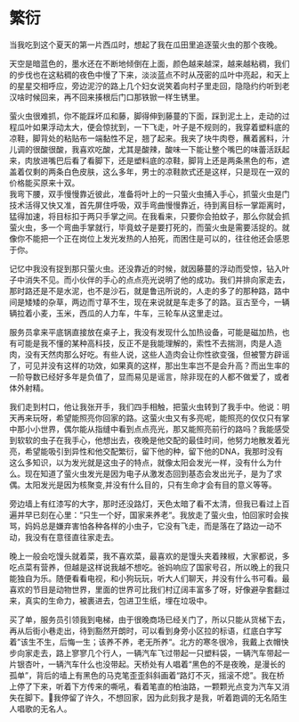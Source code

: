 # 繁衍

当我吃到这个夏天的第一片西瓜时，想起了我在瓜田里追逐萤火虫的那个夜晚。   

天空是暗蓝色的，墨水还在不断地倾倒在上面，颜色越来越深，越来越粘稠，我们的步伐也在这粘稠的夜色中慢了下来，淡淡蓝点不时从茂密的瓜叶中亮起，和天上的星星交相呼应，旁边泥泞的路上几个妇女说笑着向村子里走回，隐隐约约听到老汉啥时候回来，再不回来揍根后门口那铁锨一样生锈里。  

萤火虫很难抓，你不能踩坏瓜和藤，脚得伸到藤蔓的下面，踩到泥土上，走动的过程瓜叶如果浮动太大，便会惊扰到，一下飞走，叶子是不规则的，我穿着塑料底的凉鞋，脚背处的粘贴布一端黏性不足，翘了起来。我夹了块牛肉卷，蘸着酱料，汁儿调的很酸很酸，我喜欢吃酸，尤其是酸辣，酸味一下能让整个嘴巴的味蕾活跃起来，肉放进嘴巴后看了看脚下，还是塑料底的凉鞋，脚背上还是两条黑色的布，遮盖着仅剩的两条白色皮肤，这么多年，男士的凉鞋款式还是这样，只是现在一双的价格能买原来十双。    
我弯下腰，双手慢慢靠近彼此，准备将叶上的一只萤火虫捕入手心，抓萤火虫是门技术活得又快又准，首先屏住呼吸，双手弯曲慢慢靠近，待到离目标一掌距离时，猛得加速，将目标扣于两只手掌之间。在我看来，只要你会拍蚊子，那么你就会抓萤火虫，多一个弯曲手掌就行，毕竟蚊子是要打死的，而萤火虫是需要活捉的。就像你不能把一个正在岗位上发光发热的人拍死，而困住是可以的，往往他还会感恩于你。    

记忆中我没有捉到那只萤火虫。还没靠近的时候，就因藤蔓的浮动而受惊，钻入叶子中消失不见。而小伙伴的手心的点点亮光说明了他的成功。我们并排向家走去，那时路还是不是水泥，也不是沙石，就是鲁迅所说的，人走的多了的那种路，路中间是矮矮的杂草，两边而寸草不生，现在来说就是车走多了的路。亘古至今，一辆辆拉着小麦，玉米，西瓜的人力车，牛车，三轮车从这里走过。

服务员拿来平底锅直接放在桌子上，我没有发现什么加热设备，可能是磁加热，也有可能是我不懂的某种高科技，反正不是我能理解的，索性不去揣测，肉是人造肉，没有天然肉那么好吃。有些人说，这些人造肉会让你性欲变强，但被警方辟谣了，可见并没有这样的功效，如果真的这样，那出生率岂不是会升高？而出生率的一阶导数已经好多年是负值了，显而易见是谣言，除非现在的人都不做爱了，或者体外射精。    

我们走到村口，他让我张开手，我们四手相触，把萤火虫转到了我手中。他说：明天再来玩呀，希望能照亮你回家的路。这萤火虫又有多亮呢，能照亮的仅仅只有掌中那小小世界，偶尔能从指缝中看到点点亮光，那又能照亮前行的路吗？我能感受到软软的虫子在我手心，他想出去，夜晚是他交配的最佳时间，他努力地散发着光亮，希望能吸引到异性和他交配繁衍，留下他的种，留下他的DNA，我那时没有这么多知识，以为发光就是这虫子的特点，就像太阳会发光一样，没有什么为什么。现在知道了萤火虫发光是因为电子从激发态回到基态会发出光子，是为了求偶。太阳发光是因为核聚变,并没有什么目的，只有生命才会有目的意义等等。       

旁边墙上有红漆写的大字，那时还没路灯，天色太暗了看不太清，但我已看过上百遍并早已刻在心里：“只生一个好，国家来养老“。我放走了萤火虫，怕回家时会挨骂，妈妈总是嫌弃害怕各种各样的小虫子，它没有飞走，而是落在了路边一动不动，我没有在意径直往家走去。   

晚上一般会吃馒头就着菜，我不喜欢菜，最喜欢的是馒头夹着辣椒，大家都说，多吃点菜有营养，但越是这样说我越不想吃。爸妈响应了国家号召，所以晚上的我只能独自为乐。随便看看电视，和小狗玩玩，听大人们聊天，并没有什么书可看。最喜欢的节目是动物世界，里面的世界可比我们村辽阔丰富多了呀，好像避孕套翻过来，真实的生命力，被裹进去，包进卫生纸，埋在垃圾中。

买了单，服务员引领我到电梯，由于很晚商场已经关门了，所以只能从货梯下去，再从后街小巷走出，待到豁然开朗时，可以看到身旁小区拉的标语，红底白字写着”该生不生，后悔一生；该养不养，老无所养“。北方的寒冬很冷，我戴上衣帽快步向家走去，路上寥寥几个行人，一辆汽车飞过带起一只塑料袋，一辆汽车带起一片银杏叶，一辆汽车什么也没带起。天桥处有人唱着“黑色的不是夜晚，是漫长的孤单”，背后的墙上有黑色的马克笔歪歪斜斜画着“路灯不灭，摇滚不熄”。我在桥上停了下来，听着下方传来的嘶吼，看着笔直的柏油路，一颗颗光点变为汽车又消失在脚下。我停留了许久，不想回家，因为此刻我才是我，听着跑调的无名陌生人唱歌的无名人。 